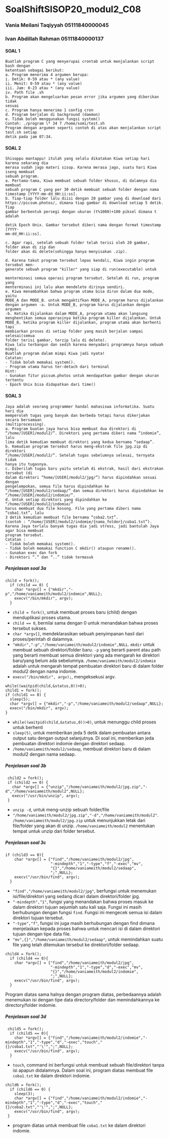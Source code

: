 # SoalShiftSISOP20_modul2_C08

### Vania Meilani Taqiyyah 05111840000045
### Ivan Abdillah Rahman 05111840000137

#### SOAL 1 
```
Buatlah program C yang menyerupai crontab untuk menjalankan script bash dengan
ketentuan sebagai berikut:
a. Program menerima 4 argumen berupa:
i. Detik: 0-59 atau * (any value)
ii. Menit: 0-59 atau * (any value)
iii. Jam: 0-23 atau * (any value)
iv. Path file .sh
b. Program akan mengeluarkan pesan error jika argumen yang diberikan tidak
sesuai
c. Program hanya menerima 1 config cron
d. Program berjalan di background (daemon)
e. Tidak boleh menggunakan fungsi system()
Contoh: ./program \* 34 7 /home/somi/test.sh
Program dengan argumen seperti contoh di atas akan menjalankan script test.sh setiap
detik pada jam 07:34.
```

#### SOAL 2
```
Shisoppu mantappu! itulah yang selalu dikatakan Kiwa setiap hari karena sekarang dia
merasa sudah jago materi sisop. Karena merasa jago, suatu hari Kiwa iseng membuat
sebuah program.
a. Pertama-tama, Kiwa membuat sebuah folder khusus, di dalamnya dia membuat
sebuah program C yang per 30 detik membuat sebuah folder dengan nama
timestamp [YYYY-mm-dd_HH:ii:ss].
b. Tiap-tiap folder lalu diisi dengan 20 gambar yang di download dari
https://picsum.photos/, dimana tiap gambar di download setiap 5 detik. Tiap
gambar berbentuk persegi dengan ukuran (t%1000)+100 piksel dimana t adalah

detik Epoch Unix. Gambar tersebut diberi nama dengan format timestamp [YYYY-
mm-dd_HH:ii:ss].

c. Agar rapi, setelah sebuah folder telah terisi oleh 20 gambar, folder akan di zip dan
folder akan di delete(sehingga hanya menyisakan .zip).

d. Karena takut program tersebut lepas kendali, Kiwa ingin program tersebut men-
generate sebuah program "killer" yang siap di run(executable) untuk

menterminasi semua operasi program tersebut. Setelah di run, program yang
menterminasi ini lalu akan mendelete dirinya sendiri.
e. Kiwa menambahkan bahwa program utama bisa dirun dalam dua mode, yaitu
MODE_A dan MODE_B. untuk mengaktifkan MODE_A, program harus dijalankan
dengan argumen -a. Untuk MODE_B, program harus dijalankan dengan argumen
-b. Ketika dijalankan dalam MODE_A, program utama akan langsung
menghentikan semua operasinya ketika program killer dijalankan. Untuk
MODE_B, ketika program killer dijalankan, program utama akan berhenti tapi
membiarkan proses di setiap folder yang masih berjalan sampai selesai(semua
folder terisi gambar, terzip lalu di delete).
Kiwa lalu terbangun dan sedih karena menyadari programnya hanya sebuah mimpi.
Buatlah program dalam mimpi Kiwa jadi nyata!
Catatan:
- Tidak boleh memakai system().
- Program utama harus ter-detach dari terminal
Hint:
- Gunakan fitur picsum.photos untuk mendapatkan gambar dengan ukuran
tertentu
- Epoch Unix bisa didapatkan dari time()
```

#### SOAL 3
```
Jaya adalah seorang programmer handal mahasiswa informatika. Suatu hari dia
memperoleh tugas yang banyak dan berbeda tetapi harus dikerjakan secara bersamaan
(multiprocessing).
a. Program buatan jaya harus bisa membuat dua direktori di
“/home/[USER]/modul2/”. Direktori yang pertama diberi nama “indomie”, lalu
lima detik kemudian membuat direktori yang kedua bernama “sedaap”.
b. Kemudian program tersebut harus meng-ekstrak file jpg.zip di direktori
“/home/[USER]/modul2/”. Setelah tugas sebelumnya selesai, ternyata tidak
hanya itu tugasnya.
c. Diberilah tugas baru yaitu setelah di ekstrak, hasil dari ekstrakan tersebut (di
dalam direktori “home/[USER]/modul2/jpg/”) harus dipindahkan sesuai dengan
pengelompokan, semua file harus dipindahkan ke
“/home/[USER]/modul2/sedaap/” dan semua direktori harus dipindahkan ke
“/home/[USER]/modul2/indomie/”.
d. Untuk setiap direktori yang dipindahkan ke “/home/[USER]/modul2/indomie/”
harus membuat dua file kosong. File yang pertama diberi nama “coba1.txt”, lalu
3 detik kemudian membuat file bernama “coba2.txt”.
(contoh : “/home/[USER]/modul2/indomie/{nama_folder}/coba1.txt”).
Karena Jaya terlalu banyak tugas dia jadi stress, jadi bantulah Jaya agar bisa membuat
program tersebut.
Catatan :
- Tidak boleh memakai system().
- Tidak boleh memakai function C mkdir() ataupun rename().
- Gunakan exec dan fork
- Direktori “.” dan “..” tidak termasuk
```
##### Penjelasan soal 3a
```
child = fork();
  if (child == 0) {
    char *argv[] = {"mkdir","-p","/home/vaniameith/modul2/indomie",NULL};
    execv("/bin/mkdir", argv);
  }
  ```
  - `child = fork()`, untuk membuat proses baru (child) dengan menduplikasi proses utama.
  - `child == 0`, bernilai sama dengan 0 untuk menandakan bahwa proses tersebut sukses.
  - `char *argv[]`, mendeklarasikan sebuah penyimpanan hasil dari proses/perintah di dalamnya.
  - `"mkdir","-p","/home/vaniameith/modul2/indomie",NULL`. `mkdir` untuk membuat sebuah direktori/folder baru. `-p` yang berarti parent atau path yang berarti membuat semua direktori yang ada mengarah ke direktori baru/yang belum ada sebelumnya. `/home/vaniameith/modul2/indomie` adalah untuk mengarah tempat pembuatan direktori baru di dalam folder modul2 dengan nama indomie.
  - `execv("/bin/mkdir", argv);`, mengeksekusi argv.
  
  ```
  while((waitpid(child,&status,0))>0);
  child1 = fork();
  if (child1 == 0) {
    sleep(5);
    char *argv[] = {"mkdir","-p","/home/vaniameith/modul2/sedaap",NULL};
    execv("/bin/mkdir", argv);
  }
  ```
  - `while((waitpid(child,&status,0))>0)`, untuk menunggu child proses untuk berhenti 
  - `sleep(5)`, untuk memberikan jeda 5 detik dalam pembuatan antara output satu dengan output selanjutnya. Di soal ini, memberikan jeda pembuatan direktori indomie dengan direktori sedaap.
  - `/home/vaniameith/modul2/sedaap`, membuat direktori baru di dalam modul2 dengan nama sedaap.
  
 ##### Penjelasan soal 3b
 ```
  child2 = fork();
  if (child2 == 0) { 
    char *argv[] = {"unzip","/home/vaniameith/modul2/jpg.zip","-d","/home/vaniameith/modul2",NULL};
    execv("/usr/bin/unzip", argv);
  }
  ```
  - `unzip -d`, untuk meng-unzip sebuah folder/file 
  - `"/home/vaniameith/modul2/jpg.zip","-d","/home/vaniameith/modul2"`. `/home/vaniameith/modul2/jpg.zip` untuk menunjukkan letak dari file/folder yang akan di unzip. `/home/vaniameith/modul2` menentukan tempat untuk unzip dari folder tersebut.
  
##### Penjelasan soal 3c
```
if (child3 == 0){
    char *argv[] = {"find","/home/vaniameith/modul2/jpg",
                    "-mindepth","1","-type","f","-exec","mv",
                    "{}","/home/vaniameith/modul2/sedaap",
                    ";",NULL};
    execv("/usr/bin/find", argv);
  }
  ```
  - `"find","/home/vaniameith/modul2/jpg"`, berfungsi untuk menemukan isi/file/direktori yang sedang dicari dalam direktori/folder jpg.
  - `"-mindepth","1"`, fungsi yang menandakan bahwa proses masuk ke dalam direktori tujuan sejumlah satu kali saja. Fungsi ini masih berhubungan dengan fungsi `find`. Fungsi ini mengecek semua isi dalam direktori tujuan tersebut.
  - `"-type","f"`, fungsi ini juga masih berhubungan dengan find dimana menjelaskan kepada proses bahwa untuk mencari isi di dalam direktori tujuan dengan tipe data file.
  - `"mv",{}","/home/vaniameith/modul2/sedaap"`, untuk memindahkan suatu file yang telah ditemukan tersebut ke direktori/folder sedaap.

```
child4 = fork();
  if (child4 == 0){
    char *argv[] = {"find","/home/vaniameith/modul2/jpg",
                    "-mindepth","1","-type","d","-exec","mv",
                    "{}","/home/vaniameith/modul2/indomie",
                    ";",NULL};
    execv("/usr/bin/find", argv);
  }
  ```
  Program diatas sama halnya dengan program diatas, perbedaannya adalah menemukan isi dengan tipe data directory/folder dan memindahkannya ke directory/folder indomie.
  
##### Penjelasan soal 3d
```
 child5 = fork();
  if (child5 == 0){
    char *argv[] = {"find","/home/vaniameith/modul2/indomie","-mindepth","1","-type","d","-exec","touch","{}/coba1.txt","'\'",";",NULL};
    execv("/usr/bin/find", argv);
  }
```
- `touch`, command ini berfungsi untuk membuat sebuah file/direktori tanpa isi apapun didalamnya. Dalam soal ini, program diatas membuat file `coba1.txt` ke dalam direktori indomie.

```
child6 = fork();
  if (child6 == 0) {
    sleep(3);
    char *argv[] = {"find","/home/vaniameith/modul2/indomie","-mindepth","1","-type","d","-exec","touch","{}/coba2.txt","'\'",";",NULL};
    execv("/usr/bin/find", argv);
 }
 ```
 - program diatas untuk membuat file `coba1.txt` ke dalam direktori indomie.
 
 
